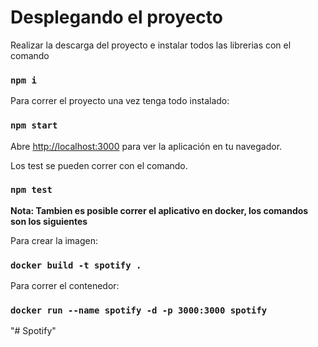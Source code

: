 # Desplegando el proyecto

Realizar la descarga del proyecto e instalar todos las librerias con el comando

### `npm i`

Para correr el proyecto una vez tenga todo instalado:

### `npm start`

Abre [http://localhost:3000](http://localhost:3000) para ver la aplicación en tu navegador.

Los test se pueden correr con el comando.

### `npm test`

**Nota: Tambien es posible correr el aplicativo en docker, los comandos son los siguientes**

Para crear la imagen:

### `docker build -t spotify .`

Para correr el contenedor:

### `docker run --name spotify -d -p 3000:3000 spotify`

"# Spotify" 
